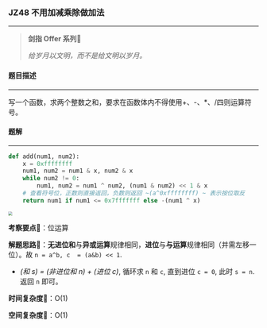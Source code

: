### JZ48 不用加减乘除做加法

---



> **剑指 Offer 系列**🌟
>
> *给岁月以文明，而不是给文明以岁月。*



#### 题目描述

---

写一个函数，求两个整数之和，要求在函数体内不得使用+、-、*、/四则运算符号。



#### 题解

---

```python
def add(num1, num2):
    x = 0xffffffff
    num1, num2 = num1 & x, num2 & x
    while num2 != 0:
        num1, num2 = num1 ^ num2, (num1 & num2) << 1 & x
    # 查看符号位，正数则直接返回，负数则返回 ~(a^0xffffffff) ~ 表示按位取反
    return num1 if num1 <= 0x7fffffff else -(num1 ^ x)
```



<img src="https://tva1.sinaimg.cn/large/007S8ZIlly1gisl65jwqjj316i0a2wf1.jpg" style="zoom:50%;" />



**考察要点**🍥：位运算

**解题思路**🍬：**无进位和**与**异或运算**规律相同，**进位**与**与运算**规律相同（并需左移一位）。故 `n = a^b, c  = (a&b) << 1`.

- *(和 s) = (非进位和 n) + (进位 c)*, 循环求 `n` 和 `c`, 直到进位 `c = 0`, 此时 `s = n`. 返回 `n` 即可。



**时间复杂度**🍉：O(1)

**空间复杂度**🍭：O(1)

